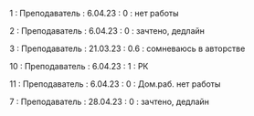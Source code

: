 1 : Преподаватель : 6.04.23 : 0 : нет работы

2 : Преподаватель : 6.04.23 : 0 : зачтено, дедлайн

3 : Преподаватель : 21.03.23 : 0.6 : сомневаюсь в авторстве

10 : Преподаватель : 6.04.23 : 1 : РК

11 : Преподаватель : 6.04.23 : 0 : Дом.раб. нет работы

7 : Преподаватель : 28.04.23 : 0 : зачтено, дедлайн



